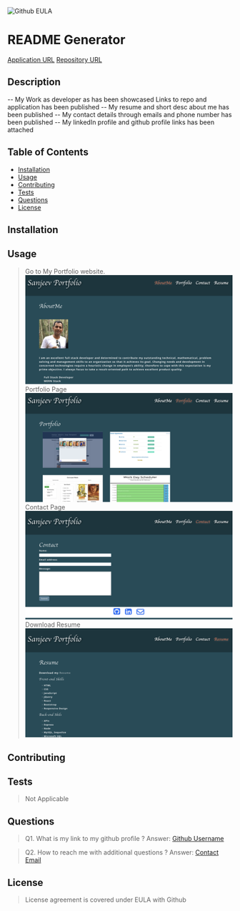 ![Github EULA](assets/Images/Github_logo_black.png)
# README Generator

[Application URL](https://sanjeevkumar-dev.github.io/portfolio-react-sanjeev-app/)
[Repository URL ](https://github.com/SanjeevKumar-DEV/portfolio-react-sanjeev-app)

## Description

-- My Work as developer as has been showcased Links to repo and application has been published 
-- My resume and short desc about me has been published
-- My contact details through emails and phone number has been published
-- My linkedIn profile and github profile links has been attached 

## Table of Contents

- [Installation](#Installation)
- [Usage](#Usage)
- [Contributing](#Contributing)
- [Tests](#Tests)
- [Questions](#Questions)
- [License](#License)

## Installation

## Usage

> Go to My Portfolio website.  
![About Me](src/assets/AboutMe.png) 
> Portfolio Page 
![Portfolio](src/assets/Portfolio.png) 
> Contact Page  
![Contact](src/assets/Contact.png)
> Download Resume  
![Resume](src/assets/Resume.png) 


## Contributing

## Tests

> Not Applicable 

## Questions

> Q1. What is my link to my github profile ? 
Answer: [Github Username](https://github.com/SanjeevKumar-DEV) 

> Q2. How to reach me with additional questions ? 
Answer: [Contact Email](mailto:sanjeevkumar@me.com)

## License

> License agreement is covered under EULA with Github
